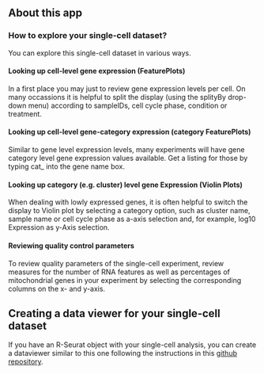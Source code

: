 ## About this app

### How to explore your single-cell dataset?
You can explore this single-cell dataset in various ways. 

#### Looking up cell-level gene expression (FeaturePlots)
In a first place you may just to review gene expression levels per cell. On many occassions it is helpful to split the display (using the splityBy drop-down menu) according to sampleIDs, cell cycle phase, condition or treatment. 

#### Looking up cell-level gene-category expression (category FeaturePlots)
Similar to gene level expression levels, many experiments will have gene category level gene expression values available. Get a listing for those by typing cat_ into the gene name box. 

#### Looking up category (e.g. cluster) level gene Expression (Violin Plots)

When dealing with lowly expressed genes, it is often helpful to switch the display to Violin plot by selecting a category option, such as cluster name, sample name or cell cycle phase as a-axis selection and, for example, log10 Expression as y-Axis selection. 

#### Reviewing quality control parameters
To review quality parameters of the single-cell experiment, review measures for the number of RNA features as well as percentages of mitochondrial genes in your experiment by selecting the corresponding columns on the x- and y-axis. 

## Creating a data viewer for your single-cell dataset
If you have an R-Seurat object with your single-cell analysis, you can create a dataviewer similar to this one following the instructions in this [github repository](https://github.com/decusInLabore/biologicViewerSC).


